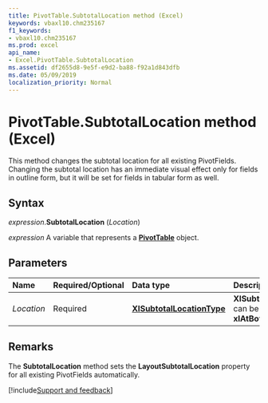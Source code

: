 ```yaml
---
title: PivotTable.SubtotalLocation method (Excel)
keywords: vbaxl10.chm235167
f1_keywords:
- vbaxl10.chm235167
ms.prod: excel
api_name:
- Excel.PivotTable.SubtotalLocation
ms.assetid: df2655d8-9e5f-e9d2-ba88-f92a1d843dfb
ms.date: 05/09/2019
localization_priority: Normal
---
```



# PivotTable.SubtotalLocation method (Excel)

This method changes the subtotal location for all existing PivotFields. Changing the subtotal location has an immediate visual effect only for fields in outline form, but it will be set for fields in tabular form as well. 


## Syntax

_expression_.**SubtotalLocation** (_Location_)

_expression_ A variable that represents a **[PivotTable](Excel.PivotTable.md)** object.


## Parameters

|Name|Required/Optional|Data type|Description|
|:-----|:-----|:-----|:-----|
| _Location_|Required| **[XlSubtotalLocationType](excel.xlsubtotallocationtype.md)** | **XlSubtotalLocationType** can be either **xlAtTop** or **xlAtBottom**.|

## Remarks

The **SubtotalLocation** method sets the **LayoutSubtotalLocation** property for all existing PivotFields automatically.




[!include[Support and feedback](~/includes/feedback-boilerplate.md)]